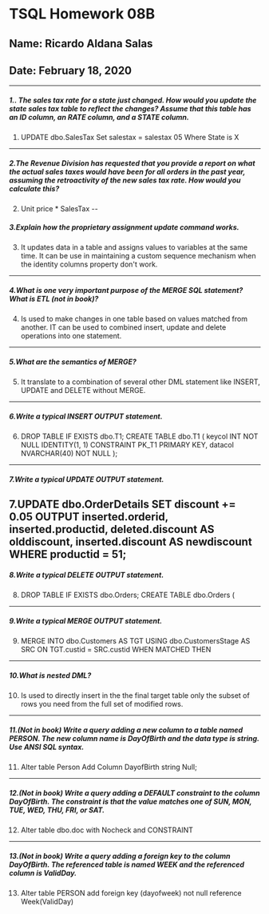 # TSQL Homework 08B
## Name: Ricardo Aldana Salas
## Date: February 18, 2020
---

##### 1.. The sales tax rate for a state just changed. How would you update the state sales tax table to reflect the changes? Assume that this table has an ID column, an RATE column, and a STATE column.
1.  UPDATE dbo.SalesTax
    Set salestax = salestax 05
    Where State is X
---
##### 2.The Revenue Division has requested that you provide a report on what the actual sales taxes would have been for all orders in the past year, assuming the retroactivity of the new sales tax rate. How would you calculate this?
2. Unit price * SalesTax
--
##### 3.Explain how the proprietary assignment update command works.
3. It updates data in a table and assigns values to variables at the same time. It can be use in maintaining a custom sequence mechanism when the identity columns property don't work.
---
##### 4.What is one very important purpose of the MERGE SQL statement? What is ETL (not in book)?
4. Is used to make changes in one table based on values matched from another. IT can be used to combined insert, update and delete operations into one statement.
---
##### 5.What are the semantics of MERGE?
5. It translate to a combination of several other DML statement like INSERT, UPDATE and DELETE without MERGE.
---
##### 6.Write a typical INSERT OUTPUT statement.
6. DROP TABLE IF EXISTS dbo.T1;
CREATE TABLE dbo.T1 (
     keycol  INT          NOT NULL IDENTITY(1, 1) CONSTRAINT PK_T1 PRIMARY KEY,
     datacol NVARCHAR(40) NOT NULL
   );
---
##### 7.Write a typical UPDATE OUTPUT statement.
7.UPDATE dbo.OrderDetails
    SET discount += 0.05
  OUTPUT
    inserted.orderid, inserted.productid, deleted.discount AS olddiscount, inserted.discount AS newdiscount
    WHERE productid = 51;
---
##### 8.Write a typical DELETE OUTPUT statement.
8. DROP TABLE IF EXISTS dbo.Orders;
  CREATE TABLE dbo.Orders (
---
##### 9.Write a typical MERGE OUTPUT statement.
9. MERGE INTO dbo.Customers AS TGT
    USING dbo.CustomersStage AS SRC
      ON TGT.custid = SRC.custid
      WHEN MATCHED THEN
---
##### 10.What is nested DML?
10. Is used to directly insert in the the final target table only the subset of rows you need from the full set of modified rows.
---
##### 11.(Not in book) Write a query adding a new column to a table named PERSON. The new column name is DayOfBirth and the data type is string. Use ANSI SQL syntax.
11. Alter table Person
    Add Column DayofBirth string Null;
---
##### 12.(Not in book) Write a query adding a DEFAULT constraint to the column DayOfBirth. The constraint is that the value matches one of SUN, MON, TUE, WED, THU, FRI, or SAT.
12. Alter table dbo.doc with Nocheck
and CONSTRAINT
---
##### 13.(Not in book) Write a query adding a foreign key to the column DayOfBirth. The referenced table is named WEEK and the referenced column is ValidDay.
13.  Alter table PERSON
      add foreign key (dayofweek)
        not null reference
          Week(ValidDay)
